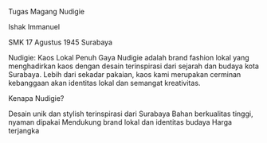 Tugas Magang Nudigie

Ishak Immanuel 

SMK 17 Agustus 1945 Surabaya

Nudigie: Kaos Lokal Penuh Gaya
Nudigie adalah brand fashion lokal yang menghadirkan kaos dengan desain terinspirasi dari sejarah dan budaya kota Surabaya. Lebih dari sekadar pakaian, kaos kami merupakan cerminan kebanggaan akan identitas lokal dan semangat kreativitas.

Kenapa Nudigie?

Desain unik dan stylish terinspirasi dari Surabaya
Bahan berkualitas tinggi, nyaman dipakai
Mendukung brand lokal dan identitas budaya
Harga terjangka
